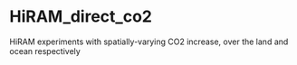 # HiRAM_direct_co2

HiRAM experiments with spatially-varying CO2 increase, over the land and ocean respectively
